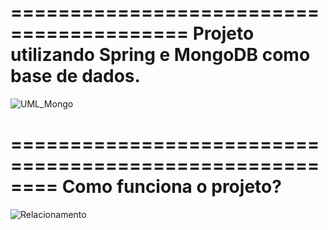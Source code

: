 =========================================
Projeto utilizando Spring e MongoDB como base de dados.
===========================
![UML_Mongo](https://user-images.githubusercontent.com/104575935/198717130-608dba9f-6be2-4c13-a9c1-7999b68b8219.png)

========================================================
Como funciona o projeto?
========================================================
![Relacionamento](https://user-images.githubusercontent.com/104575935/198717420-f29c87c8-9339-4876-8742-fc3cf4b7d746.png)
